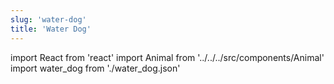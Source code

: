 ```yaml
---
slug: 'water-dog'
title: 'Water Dog'
---
```

    
import React from 'react'
import Animal from '../../../src/components/Animal'
import water_dog from './water_dog.json'
    
<Animal data={water_dog} />
